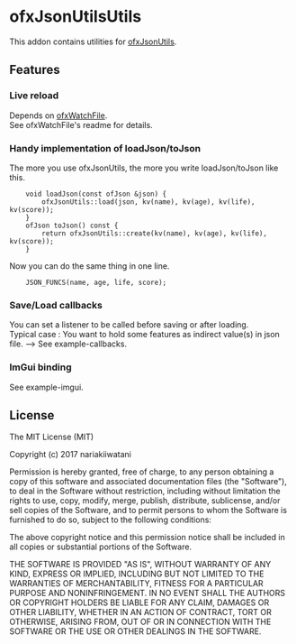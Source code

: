 # ofxJsonUtilsUtils

This addon contains utilities for [ofxJsonUtils](https://github.com/2bbb/ofxJsonUtils).  


## Features

### Live reload

Depends on [ofxWatchFile](https://github.com/nariakiiwatani/ofxWatchFile).  
See ofxWatchFile's readme for details.

### Handy implementation of loadJson/toJson

The more you use ofxJsonUtils, the more you write loadJson/toJson like this.  

```
	void loadJson(const ofJson &json) {
		ofxJsonUtils::load(json, kv(name), kv(age), kv(life), kv(score));
	}
	ofJson toJson() const {
		return ofxJsonUtils::create(kv(name), kv(age), kv(life), kv(score));
	}
```

Now you can do the same thing in one line.  

```
	JSON_FUNCS(name, age, life, score);
```

### Save/Load callbacks

You can set a listener to be called before saving or after loading.  
Typical case : You want to hold some features as indirect value(s) in json file. --> See example-callbacks.  

### ImGui binding

See example-imgui.

## License

The MIT License (MIT)

Copyright (c) 2017 nariakiiwatani

Permission is hereby granted, free of charge, to any person obtaining a copy of this software and associated documentation files (the "Software"), to deal in the Software without restriction, including without limitation the rights to use, copy, modify, merge, publish, distribute, sublicense, and/or sell copies of the Software, and to permit persons to whom the Software is furnished to do so, subject to the following conditions:

The above copyright notice and this permission notice shall be included in all copies or substantial portions of the Software.

THE SOFTWARE IS PROVIDED "AS IS", WITHOUT WARRANTY OF ANY KIND, EXPRESS OR IMPLIED, INCLUDING BUT NOT LIMITED TO THE WARRANTIES OF MERCHANTABILITY, FITNESS FOR A PARTICULAR PURPOSE AND NONINFRINGEMENT. IN NO EVENT SHALL THE AUTHORS OR COPYRIGHT HOLDERS BE LIABLE FOR ANY CLAIM, DAMAGES OR OTHER LIABILITY, WHETHER IN AN ACTION OF CONTRACT, TORT OR OTHERWISE, ARISING FROM, OUT OF OR IN CONNECTION WITH THE SOFTWARE OR THE USE OR OTHER DEALINGS IN THE SOFTWARE.
